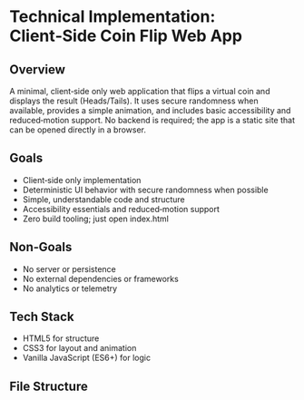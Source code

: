 # Technical Implementation: Client‑Side Coin Flip Web App

## Overview
A minimal, client‑side only web application that flips a virtual coin and displays the result (Heads/Tails). It uses secure randomness when available, provides a simple animation, and includes basic accessibility and reduced‑motion support. No backend is required; the app is a static site that can be opened directly in a browser.

## Goals
- Client‑side only implementation
- Deterministic UI behavior with secure randomness when possible
- Simple, understandable code and structure
- Accessibility essentials and reduced‑motion support
- Zero build tooling; just open index.html

## Non‑Goals
- No server or persistence
- No external dependencies or frameworks
- No analytics or telemetry

## Tech Stack
- HTML5 for structure
- CSS3 for layout and animation
- Vanilla JavaScript (ES6+) for logic

## File Structure